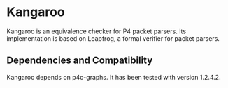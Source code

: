 # Kangaroo
Kangaroo is an equivalence checker for P4 packet parsers.
Its implementation is based on Leapfrog, a formal verifier for packet parsers.

## Dependencies and Compatibility
Kangaroo depends on p4c-graphs. It has been tested with version 1.2.4.2.

